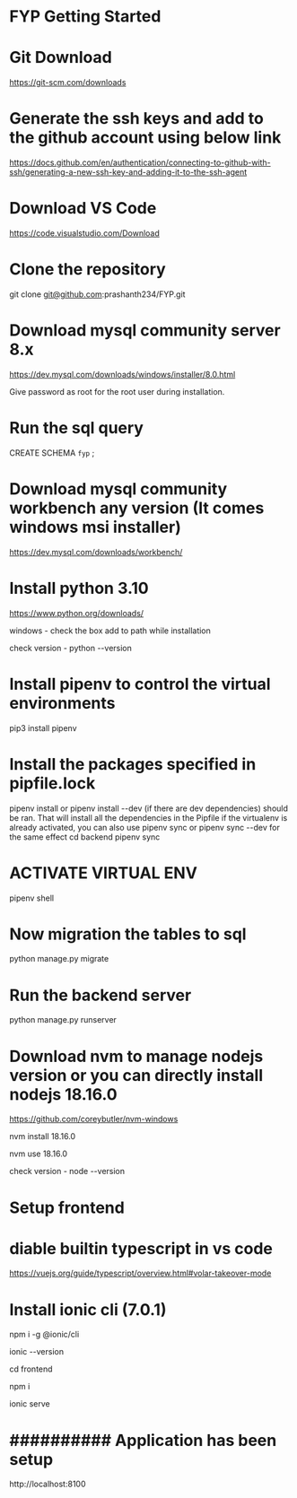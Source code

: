 # FYP Getting Started

# Git Download 

https://git-scm.com/downloads

# Generate the ssh keys and add to the github account using below link

https://docs.github.com/en/authentication/connecting-to-github-with-ssh/generating-a-new-ssh-key-and-adding-it-to-the-ssh-agent

# Download VS Code

https://code.visualstudio.com/Download

# Clone the repository 

git clone git@github.com:prashanth234/FYP.git


# Download mysql community server 8.x

https://dev.mysql.com/downloads/windows/installer/8.0.html

Give password as root for the root user during installation.

# Run the sql query

CREATE SCHEMA `fyp` ; 

# Download mysql community workbench any version (It comes windows msi installer)

https://dev.mysql.com/downloads/workbench/

# Install python 3.10

https://www.python.org/downloads/

windows - check the box add to path while installation

check version - python --version

# Install pipenv to control the virtual environments 

pip3 install pipenv

# Install the packages specified in pipfile.lock

pipenv install or pipenv install --dev (if there are dev dependencies) should be ran. That will install all the dependencies in the Pipfile
if the virtualenv is already activated, you can also use pipenv sync or pipenv sync --dev for the same effect
cd backend
pipenv sync

# ACTIVATE VIRTUAL ENV

pipenv shell

# Now migration the tables to sql

python manage.py migrate

# Run the backend server

python manage.py runserver

# Download nvm to manage nodejs version or you can directly install nodejs 18.16.0

https://github.com/coreybutler/nvm-windows

nvm install 18.16.0

nvm use 18.16.0

check version - node --version

# Setup frontend

# diable builtin typescript in vs code

https://vuejs.org/guide/typescript/overview.html#volar-takeover-mode

# Install ionic cli (7.0.1)
npm i -g @ionic/cli

ionic --version

cd frontend

npm i

ionic serve

# ########## Application has been setup ############

 http://localhost:8100